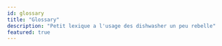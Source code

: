 ```yaml
---
id: glossary
title: "Glossary"
description: "Petit lexique a l'usage des dishwasher un peu rebelle"
featured: true
---
```

